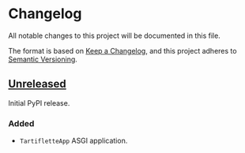# Changelog

All notable changes to this project will be documented in this file.

The format is based on [Keep a Changelog](https://keepachangelog.com/en/1.0.0/),
and this project adheres to [Semantic Versioning](https://semver.org/spec/v2.0.0.html).

## [Unreleased]

Initial PyPI release.

### Added

- `TartifletteApp` ASGI application.

[unreleased]: https://github.com/tartiflette/tartiflette-starlette/compare/5a1ecf...HEAD
